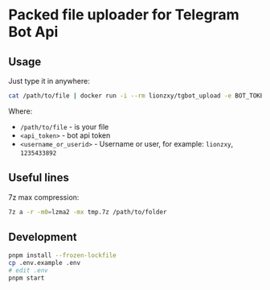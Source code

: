 # Packed file uploader for Telegram Bot Api

## Usage

Just type it in anywhere:
```bash
cat /path/to/file | docker run -i --rm lionzxy/tgbot_upload -e BOT_TOKEN='<api_token>' TO_USER='<username_or_userid>'
```
Where:
- `/path/to/file` - is your file
- `<api_token>` - bot api token
- `<username_or_userid>` - Username or user, for example: `lionzxy`, `1235433892`

## Useful lines

7z max compression:
```bash
7z a -r -m0=lzma2 -mx tmp.7z /path/to/folder
```

## Development

```bash
pnpm install --frozen-lockfile
cp .env.example .env 
# edit .env
pnpm start
```